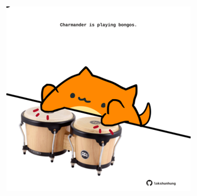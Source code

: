 <!-- built at 29/06/2023, 12:01:10 UTC -->
<p align="center">
  <img width="500" height="500" src="./ReadmeImage.svg">
</p>
